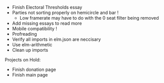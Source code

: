 -   Finish Electoral Thresholds essay
-   Parties not sorting properly on hemicircle and bar !
    -   Low framerate may have to do with the 0 seat filter being removed
-   Add missing essays to read more
-   Mobile compatibility !
-   Profreading
-   Verify all imports in elm.json are neccisary
-   Use elm-arithmetic
-   Clean up imports

Projects on Hold:

-   Finish donation page
-   Finish main page